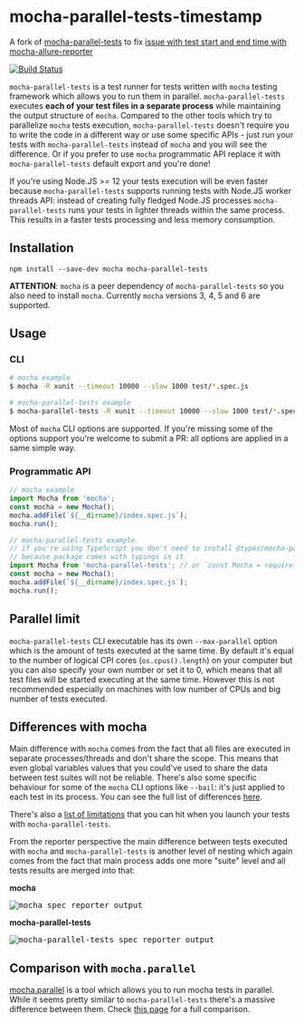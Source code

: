 # mocha-parallel-tests-timestamp

A fork of [mocha-parallel-tests](https://github.com/mocha-parallel/mocha-parallel-tests) to fix [issue with test start and end time with mocha-allure-reporter](https://github.com/mocha-parallel/mocha-parallel-tests/issues/246)

[![Build Status](https://img.shields.io/travis/mocha-parallel/mocha-parallel-tests/master.svg?style=flat)](https://travis-ci.org/mocha-parallel/mocha-parallel-tests)

`mocha-parallel-tests` is a test runner for tests written with `mocha` testing framework which allows you to run them in parallel. `mocha-parallel-tests` executes **each of your test files in a separate process** while maintaining the output structure of `mocha`. Compared to the other tools which try to parallelize `mocha` tests execution, `mocha-parallel-tests` doesn't require you to write the code in a different way or use some specific APIs - just run your tests with `mocha-parallel-tests` instead of `mocha` and you will see the difference. Or if you prefer to use `mocha` programmatic API replace it with `mocha-parallel-tests` default export and you're done!

If you're using Node.JS >= 12 your tests execution will be even faster because `mocha-parallel-tests` supports running tests with Node.JS worker threads API: instead of creating fully fledged Node.JS processes `mocha-parallel-tests` runs your tests in lighter threads within the same process. This results in a faster tests processing and less memory consumption.

## Installation

`npm install --save-dev mocha mocha-parallel-tests`

**ATTENTION**: `mocha` is a peer dependency of `mocha-parallel-tests` so you also need to install `mocha`. Currently `mocha` versions 3, 4, 5 and 6 are supported.

## Usage

### CLI

```bash
# mocha example
$ mocha -R xunit --timeout 10000 --slow 1000 test/*.spec.js

# mocha-parallel-tests example
$ mocha-parallel-tests -R xunit --timeout 10000 --slow 1000 test/*.spec.js
```

Most of `mocha` CLI options are supported. If you're missing some of the options support you're welcome to submit a PR: all options are applied in a same simple way.

### Programmatic API

```javascript
// mocha example
import Mocha from 'mocha';
const mocha = new Mocha();
mocha.addFile(`${__dirname}/index.spec.js`);
mocha.run();

// mocha-parallel-tests example
// if you're using TypeScript you don't need to install @types/mocha-parallel-tests
// because package comes with typings in it
import Mocha from 'mocha-parallel-tests'; // or `const Mocha = require('mocha-parallel-tests').default` if you're using CommonJS
const mocha = new Mocha();
mocha.addFile(`${__dirname}/index.spec.js`);
mocha.run();
```

## Parallel limit

`mocha-parallel-tests` CLI executable has its own `--max-parallel` option which is the amount of tests executed at the same time. By default it's equal to the number of logical CPI cores (`os.cpus().length`) on your computer but you can also specify your own number or set it to 0, which means that all test files will be started executing at the same time. However this is not recommended especially on machines with low number of CPUs and big number of tests executed.

## Differences with mocha

Main difference with `mocha` comes from the fact that all files are executed in separate processes/threads and don't share the scope. This means that even global variables values that you could've used to share the data between test suites will not be reliable. There's also some specific behaviour for some of the `mocha` CLI options like `--bail`: it's just applied to each test in its process. You can see the full list of differences [here](https://github.com/mocha-parallel/mocha-parallel-tests/wiki/Differences-with-mocha).

There's also a [list of limitations](https://github.com/mocha-parallel/mocha-parallel-tests/wiki/Limitations) that you can hit when you launch your tests with `mocha-parallel-tests`.

From the reporter perspective the main difference between tests executed with `mocha` and `mocha-parallel-tests` is another level of nesting which again comes from the fact that main process adds one more "suite" level and all tests results are merged into that:

**mocha**

<kbd>
  <img src="https://user-images.githubusercontent.com/73191/40331528-0b79999c-5d94-11e8-86ba-ca5213c9fe29.png" alt="mocha spec reporter output"/>
</kbd>

**mocha-parallel-tests**

<kbd>
  <img src="https://user-images.githubusercontent.com/73191/40331597-39f89b38-5d94-11e8-9388-c42a27b0da9b.png" alt="mocha-parallel-tests spec reporter output"/>
</kbd>

## Comparison with `mocha.parallel`

[mocha.parallel](https://github.com/danielstjules/mocha.parallel) is a tool which allows you to run mocha tests in parallel. While it seems pretty similar to `mocha-parallel-tests` there's a massive difference between them. Check [this page](https://github.com/mocha-parallel/mocha-parallel-tests/wiki/Comparison-with-mocha.parallel) for a full comparison.
